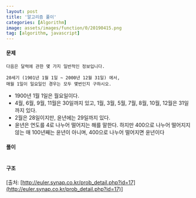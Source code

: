 ```yaml
---
layout: post
title: '알고리즘 풀이'
categories: [Algorithm]
image: assets/images/function/0/20190415.png
tag: [algorithm, javascript]
---
```


#### 문제

```
다음은 달력에 관한 몇 가지 일반적인 정보입니다.

20세기 (1901년 1월 1일 ~ 2000년 12월 31일) 에서,
매월 1일이 일요일인 경우는 모두 몇번인지 구하시오.
```

- 1900년 1월 1일은 월요일이다.
- 4월, 6월, 9월, 11월은 30일까지 있고, 1월, 3월, 5월, 7월, 8월, 10월, 12월은 31일까지 있다.
- 2월은 28일이지만, 윤년에는 29일까지 있다.
- 윤년은 연도를 4로 나누어 떨어지는 해를 말한다. 하지만 400으로 나누어 떨어지지 않는 매 100년째는 윤년이 아니며, 400으로 나누어 떨어지면 윤년이다

#### 풀이

```javascript
```

#### 구조

[출처: [http://euler.synap.co.kr/prob_detail.php?id=17](http://euler.synap.co.kr/prob_detail.php?id=17)]
